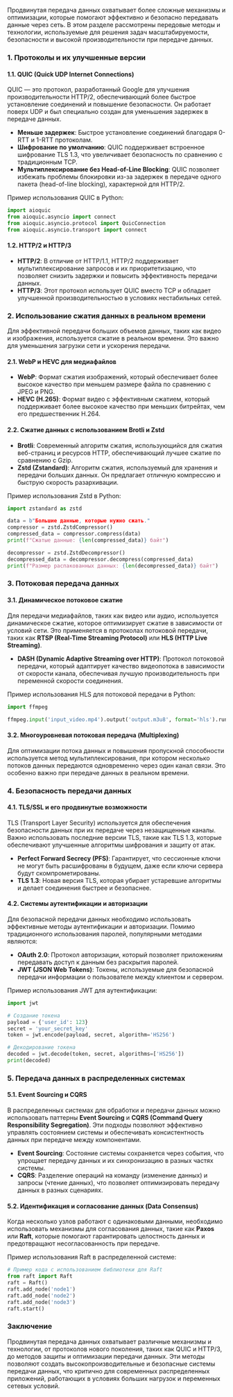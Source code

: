 Продвинутая передача данных охватывает более сложные механизмы и оптимизации, которые помогают эффективно и безопасно передавать данные через сеть. В этом разделе рассмотрены передовые методы и технологии, используемые для решения задач масштабируемости, безопасности и высокой производительности при передаче данных.

### 1. Протоколы и их улучшенные версии

#### 1.1. **QUIC (Quick UDP Internet Connections)**

QUIC — это протокол, разработанный Google для улучшения производительности HTTP/2, обеспечивающий более быстрое установление соединений и повышение безопасности. Он работает поверх UDP и был специально создан для уменьшения задержек в передаче данных.

- **Меньше задержек**: Быстрое установление соединений благодаря 0-RTT и 1-RTT протоколам.
- **Шифрование по умолчанию**: QUIC поддерживает встроенное шифрование TLS 1.3, что увеличивает безопасность по сравнению с традиционным TCP.
- **Мультиплексирование без Head-of-Line Blocking**: QUIC позволяет избежать проблемы блокировки из-за задержек в передаче одного пакета (head-of-line blocking), характерной для HTTP/2.

Пример использования QUIC в Python:

```python
import aioquic
from aioquic.asyncio import connect
from aioquic.asyncio.protocol import QuicConnection
from aioquic.asyncio.transport import connect
```

#### 1.2. **HTTP/2 и HTTP/3**

- **HTTP/2**: В отличие от HTTP/1.1, HTTP/2 поддерживает мультиплексирование запросов и их приоритетизацию, что позволяет снизить задержки и повысить эффективность передачи данных.
- **HTTP/3**: Этот протокол использует QUIC вместо TCP и обладает улучшенной производительностью в условиях нестабильных сетей.

### 2. Использование сжатия данных в реальном времени

Для эффективной передачи больших объемов данных, таких как видео и изображения, используется сжатие в реальном времени. Это важно для уменьшения загрузки сети и ускорения передачи.

#### 2.1. **WebP и HEVC для медиафайлов**

- **WebP**: Формат сжатия изображений, который обеспечивает более высокое качество при меньшем размере файла по сравнению с JPEG и PNG.
- **HEVC (H.265)**: Формат видео с эффективным сжатием, который поддерживает более высокое качество при меньших битрейтах, чем его предшественник H.264.

#### 2.2. **Сжатие данных с использованием Brotli и Zstd**

- **Brotli**: Современный алгоритм сжатия, использующийся для сжатия веб-страниц и ресурсов HTTP, обеспечивающий лучшее сжатие по сравнению с Gzip.
- **Zstd (Zstandard)**: Алгоритм сжатия, используемый для хранения и передачи больших данных. Он предлагает отличную компрессию и быструю скорость разархивации.

Пример использования Zstd в Python:

```python
import zstandard as zstd

data = b"Большие данные, которые нужно сжать."
compressor = zstd.ZstdCompressor()
compressed_data = compressor.compress(data)
print(f"Сжатые данные: {len(compressed_data)} байт")

decompressor = zstd.ZstdDecompressor()
decompressed_data = decompressor.decompress(compressed_data)
print(f"Размер распакованных данных: {len(decompressed_data)} байт")
```

### 3. Потоковая передача данных

#### 3.1. **Динамическое потоковое сжатие**

Для передачи медиафайлов, таких как видео или аудио, используется динамическое сжатие, которое оптимизирует сжатие в зависимости от условий сети. Это применяется в протоколах потоковой передачи, таких как **RTSP (Real-Time Streaming Protocol)** или **HLS (HTTP Live Streaming)**.

- **DASH (Dynamic Adaptive Streaming over HTTP)**: Протокол потоковой передачи, который адаптирует качество видеопотока в зависимости от скорости канала, обеспечивая лучшую производительность при переменной скорости соединения.

Пример использования HLS для потоковой передачи в Python:

```python
import ffmpeg

ffmpeg.input('input_video.mp4').output('output.m3u8', format='hls').run()
```

#### 3.2. **Многоуровневая потоковая передача (Multiplexing)**

Для оптимизации потока данных и повышения пропускной способности используется метод мультиплексирования, при котором несколько потоков данных передаются одновременно через один канал связи. Это особенно важно при передаче данных в реальном времени.

### 4. Безопасность передачи данных

#### 4.1. **TLS/SSL и его продвинутые возможности**

TLS (Transport Layer Security) используется для обеспечения безопасности данных при их передаче через незащищенные каналы. Важно использовать последние версии TLS, такие как TLS 1.3, которые обеспечивают улучшенные алгоритмы шифрования и защиту от атак.

- **Perfect Forward Secrecy (PFS)**: Гарантирует, что сессионные ключи не могут быть расшифрованы в будущем, даже если ключи сервера будут скомпрометированы.
- **TLS 1.3**: Новая версия TLS, которая убирает устаревшие алгоритмы и делает соединения быстрее и безопаснее.

#### 4.2. **Системы аутентификации и авторизации**

Для безопасной передачи данных необходимо использовать эффективные методы аутентификации и авторизации. Помимо традиционного использования паролей, популярными методами являются:

- **OAuth 2.0**: Протокол авторизации, который позволяет приложениям передавать доступ к данным без раскрытия паролей.
- **JWT (JSON Web Tokens)**: Токены, используемые для безопасной передачи информации о пользователе между клиентом и сервером.

Пример использования JWT для аутентификации:

```python
import jwt

# Создание токена
payload = {'user_id': 123}
secret = 'your_secret_key'
token = jwt.encode(payload, secret, algorithm='HS256')

# Декодирование токена
decoded = jwt.decode(token, secret, algorithms=['HS256'])
print(decoded)
```

### 5. Передача данных в распределенных системах

#### 5.1. **Event Sourcing и CQRS**

В распределенных системах для обработки и передачи данных можно использовать паттерны **Event Sourcing** и **CQRS (Command Query Responsibility Segregation)**. Эти подходы позволяют эффективно управлять состоянием системы и обеспечивать консистентность данных при передаче между компонентами.

- **Event Sourcing**: Состояние системы сохраняется через события, что упрощает передачу данных и их синхронизацию в разных частях системы.
- **CQRS**: Разделение операций на команду (изменение данных) и запросы (чтение данных), что позволяет оптимизировать передачу данных в разных сценариях.

#### 5.2. **Идентификация и согласование данных (Data Consensus)**

Когда несколько узлов работают с одинаковыми данными, необходимо использовать механизмы для согласования данных, такие как **Paxos** или **Raft**, которые помогают гарантировать целостность данных и предотвращают несогласованность при передаче.

Пример использования Raft в распределенной системе:

```python
# Пример кода с использованием библиотеки для Raft
from raft import Raft
raft = Raft()
raft.add_node('node1')
raft.add_node('node2')
raft.add_node('node3')
raft.start()
```

### Заключение

Продвинутая передача данных охватывает различные механизмы и технологии, от протоколов нового поколения, таких как QUIC и HTTP/3, до методов защиты и оптимизации передачи данных. Эти методы позволяют создать высокопроизводительные и безопасные системы передачи данных, что критично для современных распределенных приложений, работающих в условиях больших нагрузок и переменных сетевых условий.
